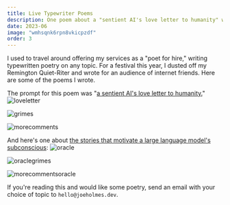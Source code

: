 ```yaml
---
title: Live Typewriter Poems
description: One poem about a "sentient AI's love letter to humanity" was described by musician Grimes as "literally a masterpiece."
date: 2023-06
image: "wmhsqnk6rpn8vkicpzdf"
order: 3
---
```


I used to travel around offering my services as a "poet for hire," writing typewritten poetry on any topic. For a festival this year, I dusted off my Remington Quiet-Riter and wrote for an audience of internet friends. Here are some of the poems I wrote.

The prompt for this poem was "[a sentient AI's love letter to humanity.](https://twitter.com/deepfates/status/1670850780608200705)"
![loveletter](/loveletter.png)

![grimes](/grimes.png)

![morecomments](/otherlove.png)

And here's one about [the stories that motivate a large language model's subconscious](https://twitter.com/CyberneticMelon/status/1670904205022724098):
![oracle](/oracle.png)

![oraclegrimes](/oraclegrimes.jpg)

![morecommentsoracle](/oraclereplies.png)

If you're reading this and would like some poetry, send an email with your choice of topic to `hello@joeholmes.dev`.
